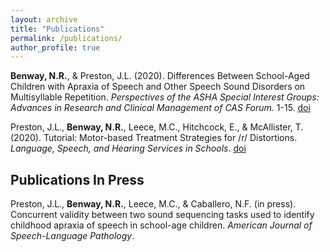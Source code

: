 ```yaml
---
layout: archive
title: "Publications"
permalink: /publications/
author_profile: true
---
```


**Benway, N.R.**, & Preston, J.L. (2020). Differences Between School-Aged Children with Apraxia of Speech and Other Speech Sound Disorders on Multisyllable Repetition. _Perspectives of the ASHA Special Interest Groups: Advances in Research and Clinical Management of CAS Forum_. 1-15. [doi](https://doi.org/10.1044/2020_PERSP-19-00086)

Preston, J.L., **Benway, N.R.**, Leece, M.C., Hitchcock, E., & McAllister, T. (2020). Tutorial: Motor-based Treatment Strategies for /r/ Distortions. _Language, Speech, and Hearing Services in Schools_. [doi](https://doi.org/10.1044/2020_LSHSS-20-00012)

## Publications In Press

Preston, J.L., **Benway, N.R.**, Leece, M.C., & Caballero, N.F. (in press). Concurrent validity between two sound sequencing tasks used to identify childhood apraxia of speech in school-age children. _American Journal of Speech-Language Pathology_.
